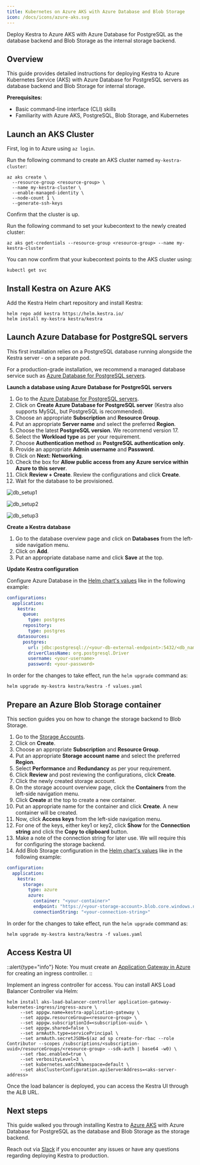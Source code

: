 ```yaml
---
title: Kubernetes on Azure AKS with Azure Database and Blob Storage
icon: /docs/icons/azure-aks.svg
---
```


Deploy Kestra to Azure AKS with Azure Database for PostgreSQL as the database backend and Blob Storage as the internal storage backend.

## Overview
This guide provides detailed instructions for deploying Kestra to Azure Kubernetes Service (AKS) with Azure Database for PostgreSQL servers as database backend and Blob Storage for internal storage.

**Prerequisites:**
- Basic command-line interface (CLI) skills
- Familiarity with Azure AKS, PostgreSQL, Blob Storage, and Kubernetes

## Launch an AKS Cluster
First, log in to Azure using `az login`.

Run the following command to create an AKS cluster named `my-kestra-cluster`:

```shell
az aks create \
  --resource-group <resource-group> \
  --name my-kestra-cluster \
  --enable-managed-identity \
  --node-count 1 \
  --generate-ssh-keys
```

Confirm that the cluster is up.

Run the following command to set your kubecontext to the newly created cluster:

```shell
az aks get-credentials --resource-group <resource-group> --name my-kestra-cluster
```

You can now confirm that your kubecontext points to the AKS cluster using:

```shell
kubectl get svc
```

## Install Kestra on Azure AKS
Add the Kestra Helm chart repository and install Kestra:

```shell
helm repo add kestra https://helm.kestra.io/
helm install my-kestra kestra/kestra
```

## Launch Azure Database for PostgreSQL servers

This first installation relies on a PostgreSQL database running alongside the Kestra server - on a separate pod.

For a production-grade installation, we recommend a managed database service such as [Azure Database for PostgreSQL servers](https://azure.microsoft.com/en-gb/products/postgresql/).

**Launch a database using Azure Database for PostgreSQL servers**

1. Go to the [Azure Database for PostgreSQL servers](https://portal.azure.com/#view/HubsExtension/BrowseResource/resourceType/Microsoft.DBforPostgreSQL%2Fservers).
2. Click on **Create Azure Database for PostgreSQL server** (Kestra also supports MySQL, but PostgreSQL is recommended).
3. Choose an appropriate **Subscription** and **Resource Group**.
4. Put an appropriate **Server name** and select the preferred **Region**.
5. Choose the latest **PostgreSQL version**. We recommend version 17.
6. Select the **Workload type** as per your requirement.
7. Choose **Authentication method** as **PostgreSQL authentication only**.
8. Provide an appropriate **Admin username** and **Password**.
9. Click on **Next: Networking**.
10. Check the box for **Allow public access from any Azure service within Azure to this server**.
11. Click **Review + Create**. Review the configurations and click **Create**.
12. Wait for the database to be provisioned.

![db_setup1](/docs/administrator-guide/deployment/kubernetes-azure-aks/db_setup1.png)

![db_setup2](/docs/administrator-guide/deployment/kubernetes-azure-aks/db_setup2.png)

![db_setup3](/docs/administrator-guide/deployment/kubernetes-azure-aks/db_setup3.png)

**Create a Kestra database**

1. Go to the database overview page and click on **Databases** from the left-side navigation menu.
2. Click on **Add**.
3. Put an appropriate database name and click **Save** at the top.

**Update Kestra configuration**

Configure Azure Database in the [Helm chart's values](https://github.com/kestra-io/helm-charts/blob/master/charts/kestra/values.yaml#L11) like in the following example:

```yaml
configurations:
  application:
    kestra:
      queue:
        type: postgres
      repository:
        type: postgres
    datasources:
      postgres:
        url: jdbc:postgresql://<your-db-external-endpoint>:5432/<db_name>
        driverClassName: org.postgresql.Driver
        username: <your-username>
        password: <your-password>
```

In order for the changes to take effect, run the `helm upgrade` command as:

```shell
helm upgrade my-kestra kestra/kestra -f values.yaml
```

## Prepare an Azure Blob Storage container

This section guides you on how to change the storage backend to Blob Storage.

1. Go to the [Storage Accounts](https://portal.azure.com/#view/HubsExtension/BrowseResource/resourceType/Microsoft.Storage%2FStorageAccounts).
2. Click on **Create**.
3. Choose an appropriate **Subscription** and **Resource Group**.
4. Put an appropriate **Storage account name** and select the preferred **Region**.
5. Select **Performance** and **Redundancy** as per your requirement.
6. Click **Review** and post reviewing the configurations, click **Create**.
7. Click the newly created storage account.
8. On the storage account overview page, click the **Containers** from the left-side navigation menu.
9. Click **Create** at the top to create a new container.
10. Put an appropriate name for the container and click **Create**. A new container will be created.
11. Now, click **Access keys** from the left-side navigation menu.
12. For one of the keys, either key1 or key2, click **Show** for the **Connection string** and click the **Copy to clipboard** button.
13. Make a note of the connection string for later use. We will require this for configuring the storage backend.
14. Add Blob Storage configuration in the [Helm chart's values](https://github.com/kestra-io/helm-charts/blob/master/charts/kestra/values.yaml#L11) like in the following example:

```yaml
configuration:
  application:
    kestra:
      storage:
        type: azure
        azure:
          container: "<your-container>"
          endpoint: "https://<your-storage-account>.blob.core.windows.net/"
          connectionString: "<your-connection-string>"
```

In order for the changes to take effect, run the `helm upgrade` command as:

```shell
helm upgrade my-kestra kestra/kestra -f values.yaml
```

## Access Kestra UI

::alert{type="info"}
Note: You must create an [Application Gateway in Azure](https://portal.azure.com/#view/Microsoft_Azure_Network/LoadBalancingHubMenuBlade/~/applicationgateways) for creating an ingress controller.
::

Implement an ingress controller for access. You can install AKS Load Balancer Controller via Helm:

```shell
helm install aks-load-balancer-controller application-gateway-kubernetes-ingress/ingress-azure \
     --set appgw.name=kestra-application-gateway \
     --set appgw.resourceGroup=<resource-group> \
     --set appgw.subscriptionId=<subscription-uuid> \
     --set appgw.shared=false \
     --set armAuth.type=servicePrincipal \
     --set armAuth.secretJSON=$(az ad sp create-for-rbac --role Contributor --scopes /subscriptions/<subscription-uuid>/resourceGroups/<resource-group> --sdk-auth | base64 -w0) \
     --set rbac.enabled=true \
     --set verbosityLevel=3 \
     --set kubernetes.watchNamespace=default \
     --set aksClusterConfiguration.apiServerAddress=<aks-server-address>
```

Once the load balancer is deployed, you can access the Kestra UI through the ALB URL.

## Next steps

This guide walked you through installing Kestra to [Azure AKS](https://learn.microsoft.com/en-us/azure/aks/) with Azure Database for PostgreSQL as the database and Blob Storage as the storage backend.

Reach out via [Slack](/slack) if you encounter any issues or have any questions regarding deploying Kestra to production.
